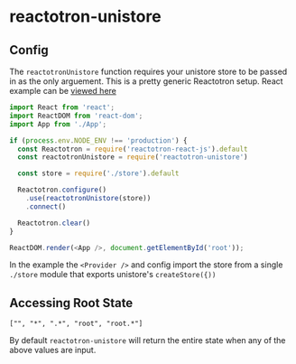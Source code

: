 # reactotron-unistore

## Config
The `reactotronUnistore` function requires your unistore store to be passed in as the only arguement. This is a pretty generic Reactotron setup. React example can be [viewed here](https://github.com/kidqueb/reactotron-unistore/tree/master/examples/react)

```javascript
import React from 'react';
import ReactDOM from 'react-dom';
import App from './App';

if (process.env.NODE_ENV !== 'production') {
  const Reactotron = require('reactotron-react-js').default
  const reactotronUnistore = require('reactotron-unistore')

  const store = require('./store').default

  Reactotron.configure()
    .use(reactotronUnistore(store))
    .connect()

  Reactotron.clear()
}

ReactDOM.render(<App />, document.getElementById('root'));

```

In the example the `<Provider />` and config import the store from a single `./store` module that exports unistore's `createStore({))`

## Accessing Root State

`["", "*", ".*", "root", "root.*"]`

By default `reactotron-unistore` will return the entire state when any of the above values are input.
